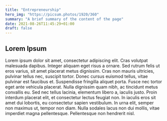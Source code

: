 ```yaml
---
title: "Entrepreneurship"
hero_img: "https://picsum.photos/1920/360"
summary: "A brief summary of the content of the page"
date: 2021-08-26T11:45:29+01:00
draft: false
---
```


## Lorem Ipsum

Lorem ipsum dolor sit amet, consectetur adipiscing elit. Cras volutpat malesuada
dapibus. Integer aliquam eget risus a ornare. Sed rutrum felis ut eros varius,
sit amet placerat metus dignissim. Cras non mauris ultricies, pulvinar tellus
nec, suscipit tortor. Donec cursus euismod tellus, vitae pulvinar est faucibus
et. Suspendisse fringilla aliquet porta. Fusce nec tortor eget ante vehicula
placerat. Nulla dignissim quam nibh, ac tincidunt metus convallis eu. Sed nec
tellus lacinia, elementum libero a, iaculis justo. Proin interdum placerat elit,
et consectetur lectus feugiat non. In iaculis eros sit amet dui lobortis, eu
consectetur sapien vestibulum. In urna elit, semper non maximus ut, tempor non
diam. Nulla sodales lacus non dui mollis, vitae imperdiet magna pellentesque.
Pellentesque non hendrerit nisl.
